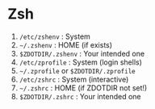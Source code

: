# Zsh

1. `/etc/zshenv` : System
2. `~/.zshenv` : HOME (if exists)
3. `$ZDOTDIR/.zshenv` : Your intended one
4. `/etc/zprofile` : System (login shells)
5. `~/.zprofile` or `$ZDOTDIR/.zprofile`
6. `/etc/zshrc` : System (interactive)
7. `~/.zshrc` : HOME (if ZDOTDIR not set!)
8. `$ZDOTDIR/.zshrc` : Your intended one
